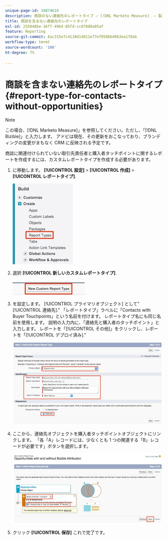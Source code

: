 ```yaml
---
unique-page-id: 18874616
description: 商談のない連絡先のレポートタイプ — [!DNL Marketo Measure]  — 製品ドキュメント
title: 商談を含まない連絡先のレポートタイプ
exl-id: 255048be-16ff-4964-85fd-cc07888a05af
feature: Reporting
source-git-commit: 8ac315e7c4110d14811e77ef0586bd663ea1f8ab
workflow-type: tm+mt
source-wordcount: '166'
ht-degree: 7%

---
```


# 商談を含まない連絡先のレポートタイプ {#report-type-for-contacts-without-opportunities}

>[!NOTE]
>
>この場合、[!DNL Marketo Measure]」を参照してください。ただし、「[!DNL Bizible]」と入力します。 アドビは現在、その更新をおこなっており、ブランディングの変更がまもなく CRM に反映される予定です。

商談に関連付けられていない取引先責任者と購入者タッチポイントに関するレポートを作成するには、カスタムレポートタイプを作成する必要があります。

1. に移動します。 **[!UICONTROL 設定]** > **[!UICONTROL 作成]** > **[!UICONTROL レポートタイプ]**.

   ![](assets/1.jpg)

1. 選択 **[!UICONTROL 新しいカスタムレポートタイプ]**.

   ![](assets/2.jpg)

1. を設定します。 [!UICONTROL プライマリオブジェクト] として&quot;[!UICONTROL 連絡先].&quot; 「レポートタイプ」ラベルに「Contacts with Buyer Touchpoints」という名前を付けます。 レポートタイプ名にも同じ名前を使用します。 説明の入力内に、「連絡先と購入者のタッチポイント」と入力します。 レポートを「[!UICONTROL その他]」をクリックし、レポートを「[!UICONTROL デプロイ済み].&quot;

   ![](assets/3.jpg)

1. ここから、連絡先オブジェクトを購入者タッチポイントオブジェクトにリンクします。 「各「A」レコードには、少なくとも 1 つの関連する「B」レコードが必要です」ボタンを選択します。

   ![](assets/4.jpg)

1. クリック **[!UICONTROL 保存]** これで完了です。
